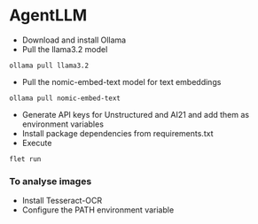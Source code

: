 # AgentLLM
- Download and install Ollama
- Pull the llama3.2 model
```console
ollama pull llama3.2
```
- Pull the nomic-embed-text model for text embeddings
```console
ollama pull nomic-embed-text
```
- Generate API keys for Unstructured and AI21 and add them as environment variables
- Install package dependencies from requirements.txt
- Execute
```console
flet run
```
### To analyse images
- Install Tesseract-OCR
- Configure the PATH environment variable
